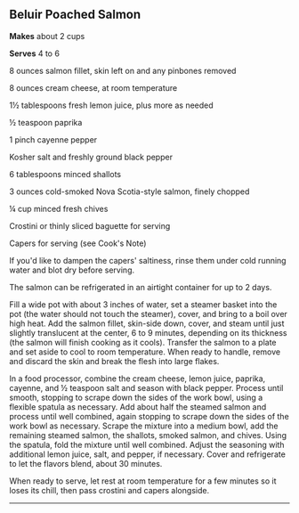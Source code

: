 ﻿## Beluir Poached Salmon

**Makes** about 2 cups

**Serves** 4 to 6

8 ounces salmon fillet, skin left on and any pinbones removed

8 ounces cream cheese, at room temperature

1½ tablespoons fresh lemon juice, plus more as needed

½ teaspoon paprika

1 pinch cayenne pepper

Kosher salt and freshly ground black pepper

6 tablespoons minced shallots

3 ounces cold-smoked Nova Scotia-style salmon, finely chopped

¼ cup minced fresh chives

Crostini or thinly sliced baguette for serving

Capers for serving (see Cook's Note)

If you'd like to dampen the capers' saltiness, rinse them under cold running water and blot dry before serving.

The salmon can be refrigerated in an airtight container for up to 2 days.

Fill a wide pot with about 3 inches of water, set a steamer basket into the pot (the water should not touch the steamer), cover, and bring to a boil over high heat. Add the salmon fillet, skin-side down, cover, and steam until just slightly translucent at the center, 6 to 9 minutes, depending on its thickness (the salmon will finish cooking as it cools). Transfer the salmon to a plate and set aside to cool to room temperature. When ready to handle, remove and discard the skin and break the flesh into large flakes.

In a food processor, combine the cream cheese, lemon juice, paprika, cayenne, and ½ teaspoon salt and season with black pepper. Process until smooth, stopping to scrape down the sides of the work bowl, using a flexible spatula as necessary. Add about half the steamed salmon and process until well combined, again stopping to scrape down the sides of the work bowl as necessary. Scrape the mixture into a medium bowl, add the remaining steamed salmon, the shallots, smoked salmon, and chives. Using the spatula, fold the mixture until well combined. Adjust the seasoning with additional lemon juice, salt, and pepper, if necessary. Cover and refrigerate to let the flavors blend, about 30 minutes.

When ready to serve, let rest at room temperature for a few minutes so it loses its chill, then pass crostini and capers alongside.

---

